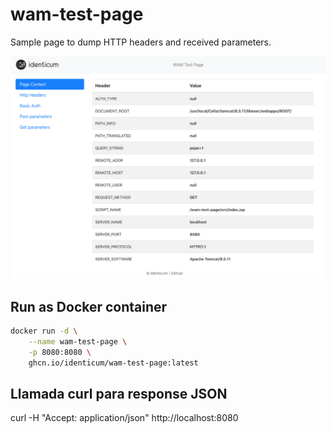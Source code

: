 # wam-test-page

Sample page to dump HTTP headers and received parameters. 

![App screenshot](screenshot.png)

## Run as Docker container

```sh
docker run -d \
    --name wam-test-page \
    -p 8080:8080 \
    ghcn.io/identicum/wam-test-page:latest
```

## Llamada curl para response JSON

curl -H "Accept: application/json"  http://localhost:8080
